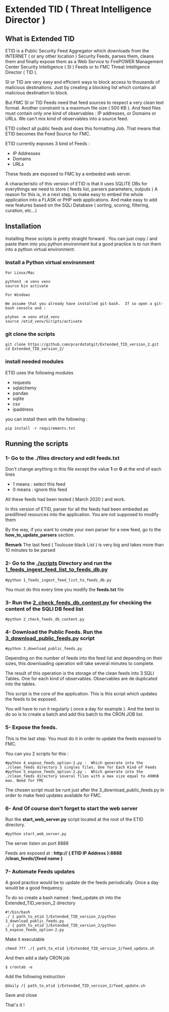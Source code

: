 # Extended TID ( Threat Intelligence Director )

## What is Extended TID

ETID is a Public Security Feed Aggregator which downloads from the INTERNET ( or any other location ) Security Feeds, parses them, cleans them and finally expose them as a Web Service to FirePOWER Management Center Security Intelligence ( SI ) Feeds or to FMC Threat Intelligence Director ( TID ).

SI or TID are very easy and efficient ways to block access to thousands of malicious destinations. Just by creating a blocking list which contains all malicious destination to block.

But FMC SI or TID Feeds need that feed sources to respect a very clean text format. Another constraint is a maximum file size ( 500 KB ). And feed files must contain only one kind of observables : IP addresses, or Domains or URLs. We can't mix kind of observables into a source feed.

ETID collect all public feeds and does this formatting Job. That means that ETID becomes the Feed Source for FMC. 

ETID currently exposes 3 kind of Feeds :

- IP Addresses
- Domains
- URLs

These feeds are exposed to FMC by a embeded web server.

A characteristic of this version of ETID is that it uses SQLITE DBs for everythings we need to store ( feeds list, parsers parameters, outputs )
A reason for this is, in a next step, to make easy to embed the whole application into a FLASK or PHP web applications. And make easy to add new features based on the SQLi Database ( sorting, scoring, filtering, curation, etc...)

## Installation

Installing these scripts is pretty straight forward . You can just copy / and paste them into you python environment but a good practice is to run them into a python virtual environment.

### Install a Python virtual environment

	For Linux/Mac 

	python3 -m venv venv
	source bin activate

	For Windows 
	
	We assume that you already have installed git-bash.  If so open a git-bash console and :

	ptyhon -m venv etid_venv 
	source /etid_venv/Scripts/activate

### git clone the scripts

	git clone https://github.com/pcardotatgit/Extended_TID_version_2.git
	cd Extended_TID_version_2/
	
### install needed modules

ETID uses the following modules

- requests
- sqlalchemy
- pandas
- sqlite
- csv
- ipaddress
	
you can install them with the following  :
	
	pip install -r requirements.txt
	
## Running the scripts

### 1- Go to the <b>./files</b> directory and edit <b>feeds.txt</b>

Don't change anything in this file except the value  <b>1</b> or <b>0</b>  at the end of each lines

- 1 means : select this feed
- 0 means : ignore this feed

All these feeds had been tested ( March 2020 ) and work. 

In this version of ETID, parser for all the feeds had been embeded as predifined resources into the application.  You are not supposed to modify them 

By the way, if you want to create your own parser for a new feed, go to the **how_to_update_parsers** section.

<b>Remark</b> The last feed ( Toulouse black List ) is very big and takes more than 10 minutes to be parsed

### 2- Go to the <u>./scripts</u> Directory and run the <u>1_feeds_ingest_feed_list_to_feeds_db.py</u>

	#python 1_feeds_ingest_feed_list_to_feeds_db.py
	
You must do this every time you modify the <b>feeds.txt</b> file

### 3- Run the <u>2_check_feeds_db_content.py</u> for checking the content of the SQLI DB feed list

	#python 2_check_feeds_db_content.py

### 4- Download the Public Feeds. Run the <u>3_download_public_feeds.py</u> script

	#python 3_download_public_feeds.py
	
Depending on the number of feeds into the feed list and depending on their sizes, this downloading operation will take several minutes to complete.

The result of this operation is the storage of the clean feeds into 3 SQLI Tables. One for each kind of observables.  Observables are de duplicated into the tables.

This script is the core of the application. This is this script which updates the feeds to be exposed.

You will have to run it regularly ( once a day for example ). And the best to do so is to create a batch and add this batch to the CRON JOB list.

### 5- Expose the feeds.  

This is the last step.  You must do it in order to update the feeds exposed to FMC.

You can you 2 scripts for this :

	#python 4_expose_feeds_option-1.py :  Which generate into the ./clean_feeds directory 3 singles files. One for Each Kind of Feeds
	#python 5_expose_feeds_option-2.py :  Which generate into the ./clean_feeds directory several files with a max size equal to 490KB max. Need for FMC
	
The chosen script must be runt just after the 3_download_public_feeds.py in order to make feed updates available for FMC.

### 6- And Of course don't forget to start the web server 

Run the <b>start_web_server.py</b> script located at the root of the ETID directory.

	#python start_web_server.py

The server listen on port 8888

Feeds are exposed at :  <b>http:// { ETID IP Address }:8888 /clean_feeds/{feed name }</b>

### 7- Automate Feeds updates

A good practice would be to update de the feeds periodically.  Once a day would be a good frequency.

To do so create a bash named : feed_update.sh into the Extended_TID_version_2 directory

	#!/bin/bash
	./ { path_to_etid }/Extended_TID_version_2/python 3_download_public_feeds.py
	./ { path_to_etid }/Extended_TID_version_2/python 5_expose_feeds_option-2.py

Make it executable

	chmod 777 ./{ path_to_etid }/Extended_TID_version_2/feed_update.sh
	
And then add a daily CRON job

	$ crontab -e
	
Add the following instruction

	@daily /{ path_to_etid }/Extended_TID_version_2/feed_update.sh
	
Save and close

That's it !
